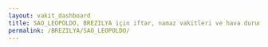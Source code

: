```yaml
---
layout: vakit_dashboard
title: SAO_LEOPOLDO, BREZILYA için iftar, namaz vakitleri ve hava durumu - ilçe/eyalet seç
permalink: /BREZILYA/SAO_LEOPOLDO/
---
```


<script type="text/javascript">
  var GLOBAL_COUNTRY = 'BREZILYA';
  var GLOBAL_CITY = 'SAO_LEOPOLDO';
  var GLOBAL_STATE = '';
  var lat = 72;
  var lon = 21;
</script>
